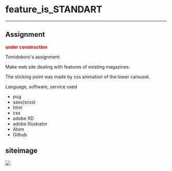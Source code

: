 # feature_is_STANDART
---
## Assignment


**<span style="color: red; ">under construction</span>**


Tomidokoro's assignment

Make web site dealing with features of existing magazines

The sticking point was made by css animation of the lower carousel.

Language, software, service used

- pug
- sass(scss)
- html
- css
- adobe XD
- adobe Illustrator
- Atom
- Github


## siteimage
![](https://i.imgur.com/mimdibv.png)

